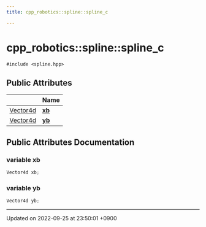 ```yaml
---
title: cpp_robotics::spline::spline_c

---
```


# cpp_robotics::spline::spline_c






`#include <spline.hpp>`

## Public Attributes

|                | Name           |
| -------------- | -------------- |
| [Vector4d](/cpp_robotics/doxybook/Namespaces/namespacecpp__robotics/#using-vector4d) | **[xb](/cpp_robotics/doxybook/Classes/structcpp__robotics_1_1spline_1_1spline__c/#variable-xb)**  |
| [Vector4d](/cpp_robotics/doxybook/Namespaces/namespacecpp__robotics/#using-vector4d) | **[yb](/cpp_robotics/doxybook/Classes/structcpp__robotics_1_1spline_1_1spline__c/#variable-yb)**  |

## Public Attributes Documentation

### variable xb

```cpp
Vector4d xb;
```


### variable yb

```cpp
Vector4d yb;
```


-------------------------------

Updated on 2022-09-25 at 23:50:01 +0900